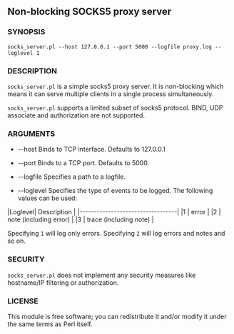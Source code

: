 Non-blocking SOCKS5 proxy server
-----------------
### SYNOPSIS

`socks_server.pl --host 127.0.0.1 --port 5000 --logfile proxy.log --loglevel 1`

### DESCRIPTION

`socks_server.pl` is a simple socks5 proxy server. It is non-blocking
which means it can serve multiple clients in a single process simultaneously.

`socks_server.pl` supports a limited subset of socks5 protocol. BIND, UDP
associate and authorization are not supported.

### ARGUMENTS

* --host
Binds to TCP interface. Defaults to 127.0.0.1

* --port
Binds to a TCP port. Defaults to 5000. 

* --logfile
Specifies a path to a logfile.

* --loglevel
Specifies the type of events to be logged. The following values
can be used:

|Loglevel|  Description            |
|----------------------------------|
|1       |  error                  |
|2       |  note (including error) |
|3       |  trace (including note) |

Specifying `1` will log only errors. Specifying `2` will log errors and
notes and so on.

### SECURITY

`socks_server.pl` does not implement any security measures like hostname/IP
filtering or authorization.

### LICENSE

This module is free software; you can redistribute it and/or
modify it under the same terms as Perl itself.


